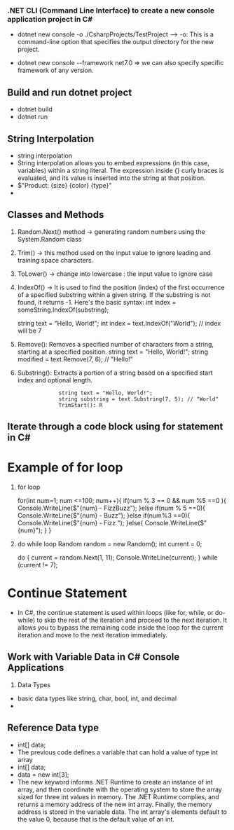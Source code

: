 ### .NET CLI (Command Line Interface) to create a new console application project in C# 

- dotnet new console -o ./CsharpProjects/TestProject
--> -o: This is a command-line option that specifies the output directory for the new project.

- dotnet new console --framework net7.0  => we can also specify specific framework of any version.

## Build and run dotnet project
- dotnet build
- dotnet run 



## String Interpolation
- string interpolation
- String interpolation allows you to embed expressions (in this case, variables) within a string literal. The       expression   inside {} curly braces is evaluated, and its value is inserted into the string at that position.
- $"Product: {size} {color} {type}"
- 

## Classes and Methods
1.  Random.Next() method -> generating random numbers using the System.Random class 
2.  Trim() -> this method used on the input value to ignore leading and training space characters.
3.  ToLower() -> change into lowercase : the input value to ignore case
4.  IndexOf() ->  It is used to find the position (index) of the first occurrence of a specified substring within a   given string. If the substring is not found, it returns -1. Here's the basic syntax:
    int index = someString.IndexOf(substring);

    string text = "Hello, World!";
    int index = text.IndexOf("World"); // index will be 7

5. Remove():     Removes a specified number of characters from a string, starting at a specified position.
                 string text = "Hello, World!";
                 string modified = text.Remove(7, 6); // "Hello!"

6. Substring():  Extracts a portion of a string based on a specified start index and optional length.

                    string text = "Hello, World!";
                    string substring = text.Substring(7, 5); // "World"
                    TrimStart(): R

##  Iterate through a code block using for statement in C#

# Example of for loop
1. for loop

    for(int num=1; num <=100; num++){
        if(num % 3 == 0 && num %5 ==0 ){
            Console.WriteLine($"{num} - FizzBuzz");
        }else if(num % 5 ==0){
            Console.WriteLine($"{num} - Buzz");
        }else if(num%3 ==0){
            Console.WriteLine($"{num} - Fizz ");
        }else{
            Console.WriteLine($"{num}");
        }
    }
2. do while loop
    Random random = new Random();
    int current = 0;

    do
    {
        current = random.Next(1, 11);
        Console.WriteLine(current);
    } while (current != 7);


# Continue Statement

- In C#, the continue statement is used within loops (like for, while, or do-while) to skip the rest of the     iteration and proceed to the next iteration. It allows you to bypass the remaining code inside the loop for the current iteration and move to the next iteration immediately.



## Work with Variable Data in C# Console Applications

1. Data Types 
-  basic data types like string, char, bool, int, and decimal
-  



## Reference Data type
- int[] data;
- The previous code defines a variable that can hold a value of type int array
- int[] data;
- data = new int[3];
- The new keyword informs .NET Runtime to create an instance of int array, and then coordinate with the operating system to store the array sized for three int values in memory. The .NET Runtime complies, and returns a memory address of the new int array. Finally, the memory address is stored in the variable data. The int array's elements default to the value 0, because that is the default value of an int.




